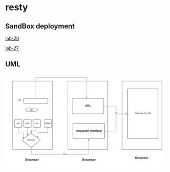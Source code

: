 # resty

## SandBox deployment 

 [lab-26](https://u6939.csb.app/)
 
 [lab-27](https://vubng.csb.app/)

## UML 

![](lab-27.jpg)

